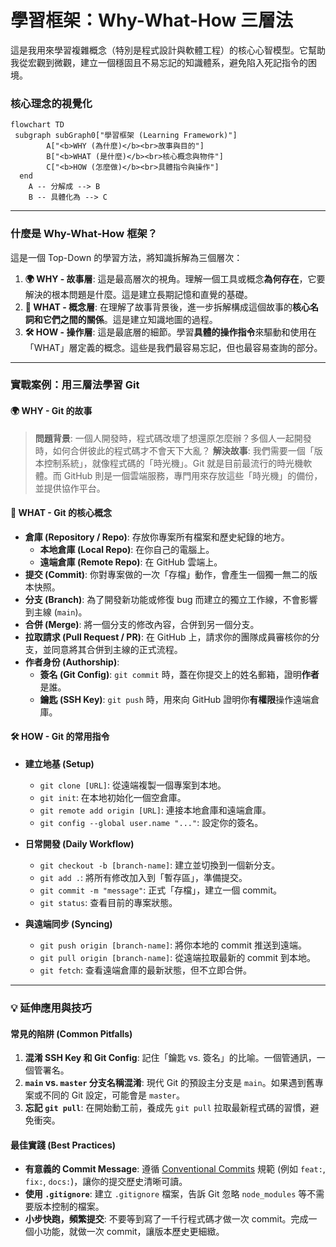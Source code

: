 # 學習框架：Why-What-How 三層法

這是我用來學習複雜概念（特別是程式設計與軟體工程）的核心心智模型。它幫助我從宏觀到微觀，建立一個穩固且不易忘記的知識體系，避免陷入死記指令的困境。

### 核心理念的視覺化

```mermaid
flowchart TD
 subgraph subGraph0["學習框架 (Learning Framework)"]
        A["<b>WHY (為什麼)</b><br>故事與目的"]
        B["<b>WHAT (是什麼)</b><br>核心概念與物件"]
        C["<b>HOW (怎麼做)</b><br>具體指令與操作"]
  end
    A -- 分解成 --> B
    B -- 具體化為 --> C
```

---

### 什麼是 Why-What-How 框架？

這是一個 Top-Down 的學習方法，將知識拆解為三個層次：

1.  **🌍 WHY - 故事層**: 這是最高層次的視角。理解一個工具或概念**為何存在**，它要解決的根本問題是什麼。這是建立長期記憶和直覺的基礎。
2.  **🧩 WHAT - 概念層**: 在理解了故事背景後，進一步拆解構成這個故事的**核心名詞和它們之間的關係**。這是建立知識地圖的過程。
3.  **🛠️ HOW - 操作層**: 這是最底層的細節。學習**具體的操作指令**來驅動和使用在「WHAT」層定義的概念。這些是我們最容易忘記，但也最容易查詢的部分。

---

### 實戰案例：用三層法學習 Git

#### 🌍 WHY - Git 的故事

> **問題背景**: 一個人開發時，程式碼改壞了想還原怎麼辦？多個人一起開發時，如何合併彼此的程式碼才不會天下大亂？
> **解決故事**: 我們需要一個「版本控制系統」，就像程式碼的「時光機」。Git 就是目前最流行的時光機軟體。而 GitHub 則是一個雲端服務，專門用來存放這些「時光機」的備份，並提供協作平台。

#### 🧩 WHAT - Git 的核心概念

- **倉庫 (Repository / Repo)**: 存放你專案所有檔案和歷史紀錄的地方。
  - **本地倉庫 (Local Repo)**: 在你自己的電腦上。
  - **遠端倉庫 (Remote Repo)**: 在 GitHub 雲端上。
- **提交 (Commit)**: 你對專案做的一次「存檔」動作，會產生一個獨一無二的版本快照。
- **分支 (Branch)**: 為了開發新功能或修復 bug 而建立的獨立工作線，不會影響到主線 (`main`)。
- **合併 (Merge)**: 將一個分支的修改內容，合併到另一個分支。
- **拉取請求 (Pull Request / PR)**: 在 GitHub 上，請求你的團隊成員審核你的分支，並同意將其合併到主線的正式流程。
- **作者身份 (Authorship)**:
  - **簽名 (Git Config)**: `git commit` 時，蓋在你提交上的姓名郵箱，證明**作者**是誰。
  - **鑰匙 (SSH Key)**: `git push` 時，用來向 GitHub 證明你**有權限**操作遠端倉庫。

#### 🛠️ HOW - Git 的常用指令

- **建立地基 (Setup)**

  - `git clone [URL]`: 從遠端複製一個專案到本地。
  - `git init`: 在本地初始化一個空倉庫。
  - `git remote add origin [URL]`: 連接本地倉庫和遠端倉庫。
  - `git config --global user.name "..."`: 設定你的簽名。

- **日常開發 (Daily Workflow)**

  - `git checkout -b [branch-name]`: 建立並切換到一個新分支。
  - `git add .`: 將所有修改加入到「暫存區」，準備提交。
  - `git commit -m "message"`: 正式「存檔」，建立一個 commit。
  - `git status`: 查看目前的專案狀態。

- **與遠端同步 (Syncing)**
  - `git push origin [branch-name]`: 將你本地的 commit 推送到遠端。
  - `git pull origin [branch-name]`: 從遠端拉取最新的 commit 到本地。
  - `git fetch`: 查看遠端倉庫的最新狀態，但不立即合併。

---

### 💡 延伸應用與技巧

#### 常見的陷阱 (Common Pitfalls)

1.  **混淆 SSH Key 和 Git Config**: 記住「鑰匙 vs. 簽名」的比喻。一個管通訊，一個管署名。
2.  **`main` vs. `master` 分支名稱混淆**: 現代 Git 的預設主分支是 `main`。如果遇到舊專案或不同的 Git 設定，可能會是 `master`。
3.  **忘記 `git pull`**: 在開始動工前，養成先 `git pull` 拉取最新程式碼的習慣，避免衝突。

#### 最佳實踐 (Best Practices)

- **有意義的 Commit Message**: 遵循 [Conventional Commits](https://www.conventionalcommits.org/) 規範 (例如 `feat:`, `fix:`, `docs:`)，讓你的提交歷史清晰可讀。
- **使用 `.gitignore`**: 建立 `.gitignore` 檔案，告訴 Git 忽略 `node_modules` 等不需要版本控制的檔案。
- **小步快跑，頻繁提交**: 不要等到寫了一千行程式碼才做一次 commit。完成一個小功能，就做一次 commit，讓版本歷史更細緻。
